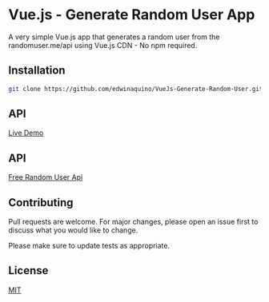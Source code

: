 # Vue.js - Generate Random User App

A very simple Vue.js app that generates a random user from the randomuser.me/api using Vue.js CDN - No npm required.

## Installation

```bash
git clone https://github.com/edwinaquino/VueJs-Generate-Random-User.git
```
## API
[Live Demo](https://edwinaquino.github.io/VueJs-Generate-Random-User/)

## API
[Free Random User Api](https://randomuser.me/api)

## Contributing
Pull requests are welcome. For major changes, please open an issue first to discuss what you would like to change.

Please make sure to update tests as appropriate.

## License
[MIT](https://choosealicense.com/licenses/mit/)